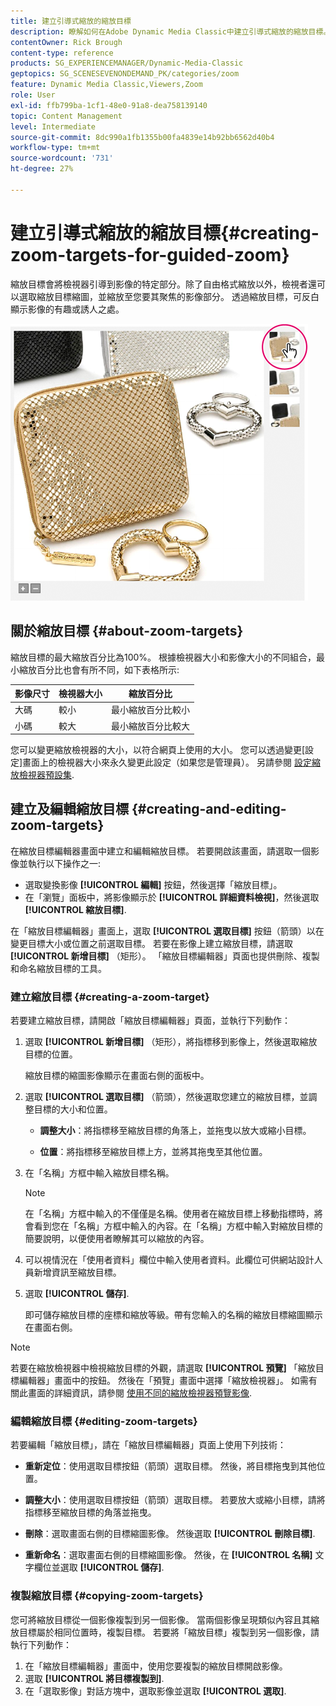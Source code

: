 ```yaml
---
title: 建立引導式縮放的縮放目標
description: 瞭解如何在Adobe Dynamic Media Classic中建立引導式縮放的縮放目標。
contentOwner: Rick Brough
content-type: reference
products: SG_EXPERIENCEMANAGER/Dynamic-Media-Classic
geptopics: SG_SCENESEVENONDEMAND_PK/categories/zoom
feature: Dynamic Media Classic,Viewers,Zoom
role: User
exl-id: ffb799ba-1cf1-48e0-91a8-dea758139140
topic: Content Management
level: Intermediate
source-git-commit: 8dc990a1fb1355b00fa4839e14b92bb6562d40b4
workflow-type: tm+mt
source-wordcount: '731'
ht-degree: 27%

---
```


# 建立引導式縮放的縮放目標{#creating-zoom-targets-for-guided-zoom}

縮放目標會將檢視器引導到影像的特定部分。除了自由格式縮放以外，檢視者還可以選取縮放目標縮圖，並縮放至您要其聚焦的影像部分。 透過縮放目標，可反白顯示影像的有趣或誘人之處。

![建立引導式縮放的縮放目標](/help/using/assets/zo_guided_zoom.png)

## 關於縮放目標 {#about-zoom-targets}

縮放目標的最大縮放百分比為100%。 根據檢視器大小和影像大小的不同組合，最小縮放百分比也會有所不同，如下表格所示:

| 影像尺寸 | 檢視器大小 | 縮放百分比 |
| --- | --- | --- |
| 大碼 | 較小 | 最小縮放百分比較小 |
| 小碼 | 較大 | 最小縮放百分比較大 |

您可以變更縮放檢視器的大小，以符合網頁上使用的大小。 您可以透過變更[設定]畫面上的檢視器大小來永久變更此設定（如果您是管理員）。 另請參閱 [設定縮放檢視器預設集](setting-zoom-viewer-presets.md#setting_up_zoom_viewer_presets).

## 建立及編輯縮放目標 {#creating-and-editing-zoom-targets}

在縮放目標編輯器畫面中建立和編輯縮放目標。 若要開啟該畫面，請選取一個影像並執行以下操作之一:

* 選取變換影像 **[!UICONTROL 編輯]** 按鈕，然後選擇「縮放目標」。
* 在「瀏覽」面板中，將影像顯示於 **[!UICONTROL 詳細資料檢視]**，然後選取 **[!UICONTROL 縮放目標]**.

在「縮放目標編輯器」畫面上，選取 **[!UICONTROL 選取目標]** 按鈕（箭頭）以在變更目標大小或位置之前選取目標。 若要在影像上建立縮放目標，請選取 **[!UICONTROL 新增目標]** （矩形）。 「縮放目標編輯器」頁面也提供刪除、複製和命名縮放目標的工具。

### 建立縮放目標 {#creating-a-zoom-target}

若要建立縮放目標，請開啟「縮放目標編輯器」頁面，並執行下列動作：

1. 選取 **[!UICONTROL 新增目標]** （矩形），將指標移到影像上，然後選取縮放目標的位置。

   縮放目標的縮圖影像顯示在畫面右側的面板中。

1. 選取 **[!UICONTROL 選取目標]** （箭頭），然後選取您建立的縮放目標，並調整目標的大小和位置。

   * **調整大小**：將指標移至縮放目標的角落上，並拖曳以放大或縮小目標。

   * **位置**：將指標移至縮放目標上方，並將其拖曳至其他位置。

1. 在「名稱」方框中輸入縮放目標名稱。

   >[!NOTE]
   >
   >在「名稱」方框中輸入的不僅僅是名稱。使用者在縮放目標上移動指標時，將會看到您在「名稱」方框中輸入的內容。在「名稱」方框中輸入對縮放目標的簡要說明，以便使用者瞭解其可以縮放的內容。

1. 可以視情況在「使用者資料」欄位中輸入使用者資料。此欄位可供網站設計人員新增資訊至縮放目標。
1. 選取 **[!UICONTROL 儲存]**.

   即可儲存縮放目標的座標和縮放等級。帶有您輸入的名稱的縮放目標縮圖顯示在畫面右側。

>[!NOTE]
>
>若要在縮放檢視器中檢視縮放目標的外觀，請選取 **[!UICONTROL 預覽]** 「縮放目標編輯器」畫面中的按鈕。 然後在「預覽」畫面中選擇「縮放檢視器」。 如需有關此畫面的詳細資訊，請參閱 [使用不同的縮放檢視器預覽影像](previewing-image-assets-different-zoom.md#previewing_image_assets_with_different_zoom_viewers).

### 編輯縮放目標 {#editing-zoom-targets}

若要編輯「縮放目標」，請在「縮放目標編輯器」頁面上使用下列技術：

* **重新定位**：使用選取目標按鈕（箭頭）選取目標。 然後，將目標拖曳到其他位置。

* **調整大小**：使用選取目標按鈕（箭頭）選取目標。 若要放大或縮小目標，請將指標移至縮放目標的角落並拖曳。

* **刪除**：選取畫面右側的目標縮圖影像。 然後選取 **[!UICONTROL 刪除目標]**.

* **重新命名**：選取畫面右側的目標縮圖影像。 然後，在 **[!UICONTROL 名稱]** 文字欄位並選取 **[!UICONTROL 儲存]**.

### 複製縮放目標 {#copying-zoom-targets}

您可將縮放目標從一個影像複製到另一個影像。 當兩個影像呈現類似內容且其縮放目標屬於相同位置時，複製目標。 若要將「縮放目標」複製到另一個影像，請執行下列動作：

1. 在「縮放目標編輯器」畫面中，使用您要複製的縮放目標開啟影像。
1. 選取 **[!UICONTROL 將目標複製到]**.
1. 在「選取影像」對話方塊中，選取影像並選取 **[!UICONTROL 選取]**.
